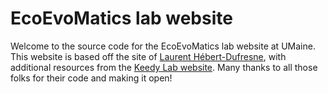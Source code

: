 # EcoEvoMatics lab website

Welcome to the source code for the EcoEvoMatics lab website at UMaine. This website is based off the site of [Laurent Hébert-Dufresne](http://laurenthebertdufresne.github.io/), with additional resources from the [Keedy Lab website](https://github.com/keedylab/keedylab.github.io).  Many thanks to all those folks for their code and making it open!
